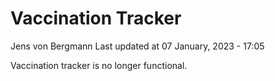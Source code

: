 Vaccination Tracker
================
Jens von Bergmann
Last updated at 07 January, 2023 - 17:05

Vaccination tracker is no longer functional.
